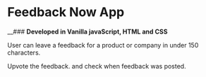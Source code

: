 # Feedback Now App

__### __Developed in Vanilla javaScript, HTML and CSS__

User can leave a feedback for a product or company in under 150 characters.

Upvote the feedback. and check when feedback was posted.

